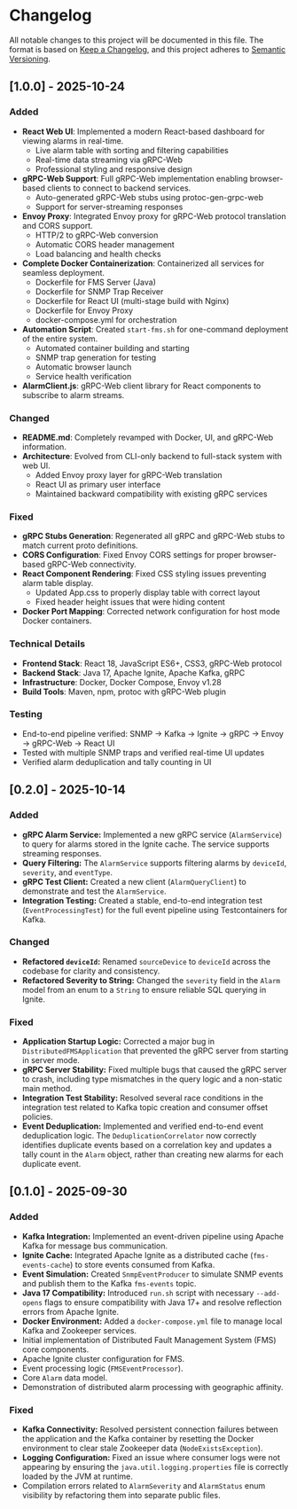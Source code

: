 # Changelog
All notable changes to this project will be documented in this file.
The format is based on [Keep a Changelog](https://keepachangelog.com/en/1.0.0/),
and this project adheres to [Semantic Versioning](https://semver.org/spec/v2.0.0.html).

## [1.0.0] - 2025-10-24
### Added
- **React Web UI**: Implemented a modern React-based dashboard for viewing alarms in real-time.
  - Live alarm table with sorting and filtering capabilities
  - Real-time data streaming via gRPC-Web
  - Professional styling and responsive design
- **gRPC-Web Support**: Full gRPC-Web implementation enabling browser-based clients to connect to backend services.
  - Auto-generated gRPC-Web stubs using protoc-gen-grpc-web
  - Support for server-streaming responses
- **Envoy Proxy**: Integrated Envoy proxy for gRPC-Web protocol translation and CORS support.
  - HTTP/2 to gRPC-Web conversion
  - Automatic CORS header management
  - Load balancing and health checks
- **Complete Docker Containerization**: Containerized all services for seamless deployment.
  - Dockerfile for FMS Server (Java)
  - Dockerfile for SNMP Trap Receiver
  - Dockerfile for React UI (multi-stage build with Nginx)
  - Dockerfile for Envoy Proxy
  - docker-compose.yml for orchestration
- **Automation Script**: Created `start-fms.sh` for one-command deployment of the entire system.
  - Automated container building and starting
  - SNMP trap generation for testing
  - Automatic browser launch
  - Service health verification
- **AlarmClient.js**: gRPC-Web client library for React components to subscribe to alarm streams.

### Changed
- **README.md**: Completely revamped with Docker, UI, and gRPC-Web information.
- **Architecture**: Evolved from CLI-only backend to full-stack system with web UI.
  - Added Envoy proxy layer for gRPC-Web translation
  - React UI as primary user interface
  - Maintained backward compatibility with existing gRPC services

### Fixed
- **gRPC Stubs Generation**: Regenerated all gRPC and gRPC-Web stubs to match current proto definitions.
- **CORS Configuration**: Fixed Envoy CORS settings for proper browser-based gRPC-Web connectivity.
- **React Component Rendering**: Fixed CSS styling issues preventing alarm table display.
  - Updated App.css to properly display table with correct layout
  - Fixed header height issues that were hiding content
- **Docker Port Mapping**: Corrected network configuration for host mode Docker containers.

### Technical Details
- **Frontend Stack**: React 18, JavaScript ES6+, CSS3, gRPC-Web protocol
- **Backend Stack**: Java 17, Apache Ignite, Apache Kafka, gRPC
- **Infrastructure**: Docker, Docker Compose, Envoy v1.28
- **Build Tools**: Maven, npm, protoc with gRPC-Web plugin

### Testing
- End-to-end pipeline verified: SNMP → Kafka → Ignite → gRPC → Envoy → gRPC-Web → React UI
- Tested with multiple SNMP traps and verified real-time UI updates
- Verified alarm deduplication and tally counting in UI

## [0.2.0] - 2025-10-14
### Added
- **gRPC Alarm Service:** Implemented a new gRPC service (`AlarmService`) to query for alarms stored in the Ignite cache. The service supports streaming responses.
- **Query Filtering:** The `AlarmService` supports filtering alarms by `deviceId`, `severity`, and `eventType`.
- **gRPC Test Client:** Created a new client (`AlarmQueryClient`) to demonstrate and test the `AlarmService`.
- **Integration Testing:** Created a stable, end-to-end integration test (`EventProcessingTest`) for the full event pipeline using Testcontainers for Kafka.

### Changed
- **Refactored `deviceId`:** Renamed `sourceDevice` to `deviceId` across the codebase for clarity and consistency.
- **Refactored Severity to String:** Changed the `severity` field in the `Alarm` model from an enum to a `String` to ensure reliable SQL querying in Ignite.

### Fixed
- **Application Startup Logic:** Corrected a major bug in `DistributedFMSApplication` that prevented the gRPC server from starting in server mode.
- **gRPC Server Stability:** Fixed multiple bugs that caused the gRPC server to crash, including type mismatches in the query logic and a non-static main method.
- **Integration Test Stability:** Resolved several race conditions in the integration test related to Kafka topic creation and consumer offset policies.
- **Event Deduplication:** Implemented and verified end-to-end event deduplication logic. The `DeduplicationCorrelator` now correctly identifies duplicate events based on a correlation key and updates a tally count in the `Alarm` object, rather than creating new alarms for each duplicate event.

## [0.1.0] - 2025-09-30
### Added
- **Kafka Integration:** Implemented an event-driven pipeline using Apache Kafka for message bus communication.
- **Ignite Cache:** Integrated Apache Ignite as a distributed cache (`fms-events-cache`) to store events consumed from Kafka.
- **Event Simulation:** Created `SnmpEventProducer` to simulate SNMP events and publish them to the Kafka `fms-events` topic.
- **Java 17 Compatibility:** Introduced `run.sh` script with necessary `--add-opens` flags to ensure compatibility with Java 17+ and resolve reflection errors from Apache Ignite.
- **Docker Environment:** Added a `docker-compose.yml` file to manage local Kafka and Zookeeper services.
- Initial implementation of Distributed Fault Management System (FMS) core components.
- Apache Ignite cluster configuration for FMS.
- Event processing logic (`FMSEventProcessor`).
- Core `Alarm` data model.
- Demonstration of distributed alarm processing with geographic affinity.

### Fixed
- **Kafka Connectivity:** Resolved persistent connection failures between the application and the Kafka container by resetting the Docker environment to clear stale Zookeeper data (`NodeExistsException`).
- **Logging Configuration:** Fixed an issue where consumer logs were not appearing by ensuring the `java.util.logging.properties` file is correctly loaded by the JVM at runtime.
- Compilation errors related to `AlarmSeverity` and `AlarmStatus` enum visibility by refactoring them into separate public files.
